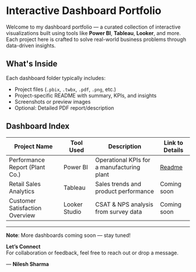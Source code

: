 # Interactive Dashboard Portfolio

Welcome to my dashboard portfolio — a curated collection of interactive visualizations built using tools like **Power BI**, **Tableau**, **Looker**, and more. Each project here is crafted to solve real-world business problems through data-driven insights.

## What's Inside

Each dashboard folder typically includes:
- Project files (`.pbix`, `.twbx`, `.pdf`, `.png`, etc.)
- Project-specific README with summary, KPIs, and insights
- Screenshots or preview images
- Optional: Detailed PDF report/description

## Dashboard Index

| Project Name                      | Tool Used     | Description                                  | Link to Details |
|----------------------------------|---------------|----------------------------------------------|-----------------|
| Performance Report (Plant Co.)   | Power BI      | Operational KPIs for a manufacturing plant   | [Readme](./Performance%20Analysis%20Dashboard/Readme_Gen-Z%20Style.md) |
| Retail Sales Analytics           | Tableau       | Sales trends and product performance         | Coming soon     |
| Customer Satisfaction Overview   | Looker Studio | CSAT & NPS analysis from survey data         | Coming soon     |

---

**Note**: More dashboards coming soon — stay tuned!

**Let’s Connect**  
For collaboration or feedback, feel free to reach out or drop a message.

— **Nilesh Sharma**
